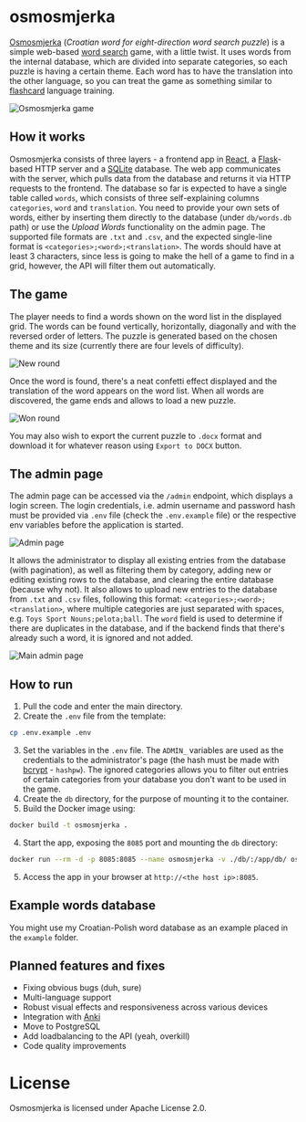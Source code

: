# osmosmjerka
[Osmosmjerka](https://hr.wikipedia.org/wiki/Osmosmjerka) (*Croatian word for eight-direction word search puzzle*) is a simple web-based [word search](https://en.wikipedia.org/wiki/Word_search) game, with a little twist.
It uses words from the internal database, which are divided into separate categories, so each puzzle is having a certain theme.
Each word has to have the translation into the other language, so you can treat the game as something similar to [flashcard](https://en.wikipedia.org/wiki/Flashcard) language training.

![Osmosmjerka game](docs/assets/osmosmjerka-game.gif)

## How it works
Osmosmjerka consists of three layers - a frontend app in [React](https://react.dev/), a [Flask](https://flask.palletsprojects.com/en/stable/)-based HTTP server and a [SQLite](https://sqlite.org/) database.
The web app communicates with the server, which pulls data from the database and returns it via HTTP requests to the frontend.
The database so far is expected to have a single table called `words`, which consists of three self-explaining columns `categories`, `word` and `translation`.
You need to provide your own sets of words, either by inserting them directly to the database (under `db/words.db` path) or use the *Upload Words* functionality on the admin page. The supported file formats are `.txt` and `.csv`, and the expected single-line format is `<categories>;<word>;<translation>`.
The words should have at least 3 characters, since less is going to make the hell of a game to find in a grid, however, the API will filter them out automatically.

## The game
The player needs to find a words shown on the word list in the displayed grid. The words can be found vertically, horizontally, diagonally and with the reversed order of letters.
The puzzle is generated based on the chosen theme and its size (currently there are four levels of difficulty).

![New round](docs/assets/osmosmjerka-new-round.png)

Once the word is found, there's a neat confetti effect displayed and the translation of the word appears on the word list.
When all words are discovered, the game ends and allows to load a new puzzle.

![Won round](docs/assets/osmosmjerka-won-round.png)

You may also wish to export the current puzzle to `.docx` format and download it for whatever reason using `Export to DOCX` button.

## The admin page
The admin page can be accessed via the `/admin` endpoint, which displays a login screen. The login credentials, i.e. admin username and password hash must be provided via `.env` file (check the `.env.example` file) or the respective env variables before the application is started.

![Admin page](docs/assets/osmosmjerka-admin.gif)

It allows the administrator to display all existing entries from the database (with pagination), as well as filtering them by category, adding new or editing existing rows to the database, and clearing the entire database (because why not). It also allows to upload new entries to the database from `.txt` and `.csv` files, following this format: `<categories>;<word>;<translation>`, where multiple categories are just separated with spaces, e.g. `Toys Sport Nouns;pelota;ball`. The `word` field is used to determine if there are duplicates in the database, and if the backend finds that there's already such a word, it is ignored and not added.

![Main admin page](docs/assets/osmosmjerka-admin-view.png)

## How to run
1. Pull the code and enter the main directory.
2. Create the `.env` file from the template:
```bash
cp .env.example .env
```
3. Set the variables in the `.env` file. 
The `ADMIN_` variables are used as the credentials to the administrator's page (the hash must be made with [bcrypt](https://github.com/pyca/bcrypt) - `hashpw`).
The ignored categories allows you to filter out entries of certain categories from your database you don't want to be used in the game.
2. Create the `db` directory, for the purpose of mounting it to the container.
3. Build the Docker image using:
```bash
docker build -t osmosmjerka .
```
4. Start the app, exposing the `8085` port and mounting the `db` directory:
```bash
docker run --rm -d -p 8085:8085 --name osmosmjerka -v ./db/:/app/db/ osmosmjerka
```
5. Access the app in your browser at `http://<the host ip>:8085`.

## Example words database
You might use my Croatian-Polish word database as an example placed in the `example` folder.

## Planned features and fixes
- Fixing obvious bugs (duh, sure)
- Multi-language support
- Robust visual effects and responsiveness across various devices
- Integration with [Anki](https://apps.ankiweb.net/)
- Move to PostgreSQL
- Add loadbalancing to the API (yeah, overkill)
- Code quality improvements

# License
Osmosmjerka is licensed under Apache License 2.0.